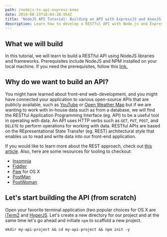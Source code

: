 ```yaml
---
path: /nodejs-ts-api-express-knex
date: 2019-08-15T18:04:18.954Z
title: 'NodeJS API Tutorial: Building an API with ExpressJS and KnexJS'
description: Learn how to develop a RESTful API with Node.js and Express
---
```

## What we will build
In this tutorial, we will learn to build a RESTful API using NodeJS libraries and frameworks. Prerequisites include NodeJS and NPM installed on your local machine. If you need the prerequisites, follow this [link.](https://nodejs.org/en/download/)

## Why do we want to build an API?
You might have learned about front-end web-development, and you might have connected your application to various open-source APIs that are publicly available, such as [YouTube](https://developers.google.com/youtube/v3) or [Open Weather Map](https://openweathermap.org/api) but if we are wanting to work with in-house data such as from a database, we will find the RESTful Application Programming Interface (eg. API) to be a useful tool in operating with data. An API uses HTTP verbs such as `GET`, `PUT`, `POST`, and `DELETE` to perform operations for working with data. RESTful APIs are based on the REpresentational State Transfer (eg. REST) architectural style that enables us to read and write data into our front-end application.

If you would like to learn more about the REST approach, check out [this article](https://martinfowler.com/articles/richardsonMaturityModel.html). Also, here are some resources for tooling to checkout:
- [Insomnia](https://insomnia.rest/)
- [Fiddler](https://www.telerik.com/fiddler)
- [Paw](https://paw.cloud/) for OS X
- [PostMan](https://www.postman.com/)
- [PostWoman](https://postwoman.io/)

## Let's start building the API (from scratch)
Open your favorite terminal application (two popular choices for OS X are [iTerm2](https://iterm2.com/) and [HyperJS](https://hyper.is/). Let's create a new directory for our project and at the same time let's go ahead and initiate `npm` to scaffold a new project.
```
mkdir my-api-project && cd my-api-project && npm init -y
```
